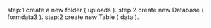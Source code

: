 step:1 create a new folder ( uploads ).
step:2 create new Database ( formdata3 ).
step:2 create new Table ( data ).
